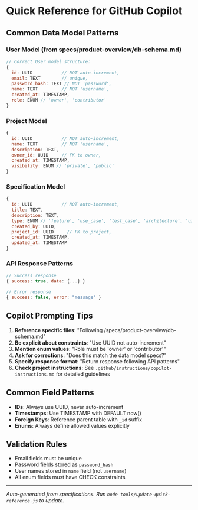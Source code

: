 # Quick Reference for GitHub Copilot

## Common Data Model Patterns

### User Model (from specs/product-overview/db-schema.md)

```javascript
// Correct User model structure:
{
  id: UUID           // NOT auto-increment,
  email: TEXT        // unique,
  password_hash: TEXT // NOT 'password',
  name: TEXT         // NOT 'username',
  created_at: TIMESTAMP,
  role: ENUM // 'owner', 'contributor'
}
```

### Project Model

```javascript
{
  id: UUID           // NOT auto-increment,
  name: TEXT         // NOT 'username',
  description: TEXT,
  owner_id: UUID     // FK to owner,
  created_at: TIMESTAMP,
  visibility: ENUM // 'private', 'public'
}
```

### Specification Model

```javascript
{
  id: UUID           // NOT auto-increment,
  title: TEXT,
  description: TEXT,
  type: ENUM // 'feature', 'use_case', 'test_case', 'architecture', 'ux', 'other',
  created_by: UUID,
  project_id: UUID     // FK to project,
  created_at: TIMESTAMP,
  updated_at: TIMESTAMP
}
```

### API Response Patterns

```javascript
// Success response
{ success: true, data: {...} }

// Error response  
{ success: false, error: "message" }
```

## Copilot Prompting Tips

1. **Reference specific files**: "Following /specs/product-overview/db-schema.md"
2. **Be explicit about constraints**: "Use UUID not auto-increment"
3. **Mention enum values**: "Role must be 'owner' or 'contributor'"
4. **Ask for corrections**: "Does this match the data model specs?"
5. **Specify response format**: "Return response following API patterns"
6. **Check project instructions**: See `.github/instructions/copilot-instructions.md` for detailed guidelines

## Common Field Patterns

- **IDs**: Always use UUID, never auto-increment
- **Timestamps**: Use TIMESTAMP with DEFAULT now()
- **Foreign Keys**: Reference parent table with `_id` suffix
- **Enums**: Always define allowed values explicitly

## Validation Rules

- Email fields must be unique
- Password fields stored as `password_hash`
- User names stored in `name` field (not `username`)
- All enum fields must have CHECK constraints

---
*Auto-generated from specifications. Run `node tools/update-quick-reference.js` to update.*
